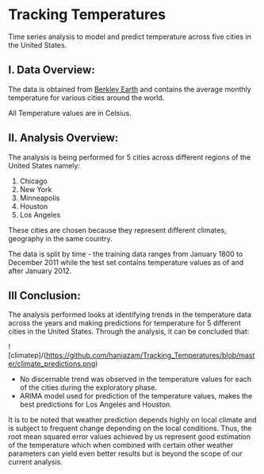# Tracking Temperatures
Time series analysis to model and predict temperature across five cities in the United States.

## I. Data Overview:
The data is obtained from [Berkley Earth](http://berkeleyearth.org/data/) and contains the average monthly temperature for various cities around the world.

All Temperature values are in Celsius.

## II. Analysis Overview:
The analysis is being performed for 5 cities across different regions of the United States namely:

1. Chicago
2. New York
3. Minneapolis
4. Houston
5. Los Angeles

These cities are chosen because they represent different climates, geography in the same country.

The data is split by time - the training data ranges from January 1800 to December 2011 while the test set contains temperature values as of and after January 2012.

## III Conclusion:
The analysis performed looks at identifying trends in the temperature data across the years and making predictions for temperature for 5 different cities in the United States. Through the analysis, it can be concluded that:

![climatep]/(https://github.com/haniazam/Tracking_Temperatures/blob/master/climate_predictions.png)
- No discernable trend was observed in the temperature values for each of the cities during the exploratory phase.
- ARIMA model used for prediction of the temperature values, makes the best predictions for Los Angeles and Houston.

It is to be noted that weather prediction depends highly on local climate and is subject to frequent change depending on the local conditions. Thus, the root mean squared error values achieved by us represent good estimation of the temperature which when combined with certain other weather parameters can yield even better results but is beyond the scope of our current analysis.
